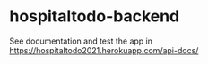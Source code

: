 # hospitaltodo-backend
See documentation and test the app in https://hospitaltodo2021.herokuapp.com/api-docs/
